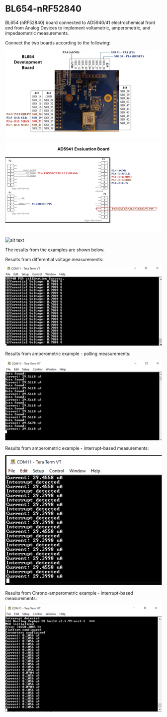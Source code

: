 # BL654-nRF52840
BL654 (nRF52840) board connected to AD5940/41 electrochemical front end from Analog Devices to implement voltametric, amperometric, and impedaometric measurements.     

Connect the two boards according to the following:      

![alt text](images/bl654_connections.png)        

![alt text](images/ad5940_connections.png)     

![alt text](images/setup.png)          

The results from the examples are shown below.      

Results from differential voltage measurements:   

![alt text](images/result_differential_voltage.png)           

Results from amperometric example - polling measurements:  

![alt text](images/result_ampero-polling.png)        

Results from amperometric example - interrupt-based measurements:  

![alt text](images/result_ampero-interrupt.png)   

Results from Chrono-amperometric example - interrupt-based measurements:       

![alt text](images/result_chrono-amp_interrupt.png)             









